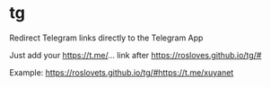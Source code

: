# tg
Redirect Telegram links directly to the Telegram App

Just add your https://t.me/... link after https://rosloves.github.io/tg/#

Example: https://roslovets.github.io/tg/#https://t.me/xuyanet